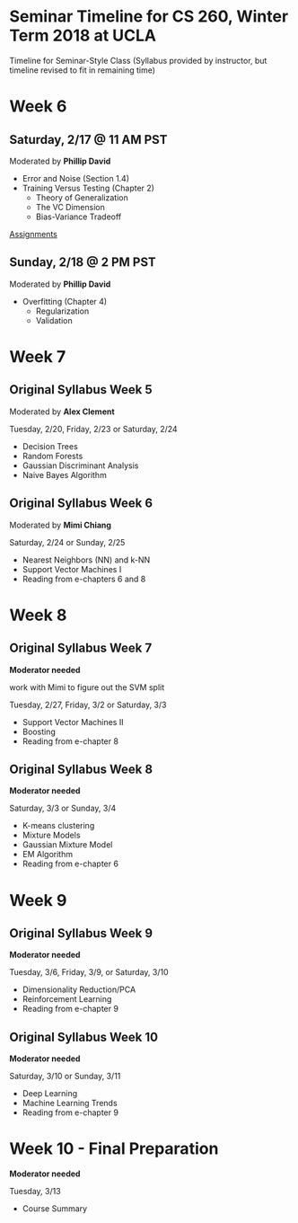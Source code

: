 # Seminar Timeline for CS 260, Winter Term 2018 at UCLA

Timeline for Seminar-Style Class (Syllabus provided by instructor, but timeline revised to fit in remaining time)

# Week 6
## Saturday, 2/17 @ 11 AM PST
Moderated by __Phillip David__

* Error and Noise (Section 1.4)
* Training Versus Testing (Chapter 2)
   * Theory of Generalization
   * The VC Dimension
   * Bias-Variance Tradeoff

[Assignments](week6.md)

## Sunday, 2/18 @ 2 PM PST
Moderated by __Phillip David__

* Overfitting (Chapter 4)
   * Regularization
   * Validation

# Week 7
## Original Syllabus Week 5

Moderated by __Alex Clement__

Tuesday, 2/20, Friday, 2/23 or Saturday, 2/24

* Decision Trees
* Random Forests
* Gaussian Discriminant Analysis
* Naive Bayes Algorithm

## Original Syllabus Week 6
Moderated by __Mimi Chiang__

Saturday, 2/24 or Sunday, 2/25

* Nearest Neighbors (NN) and k-NN
* Support Vector Machines I
* Reading from e-chapters 6 and 8

# Week 8

## Original Syllabus Week 7

__Moderator needed__

work with Mimi to figure out the SVM split

Tuesday, 2/27, Friday, 3/2 or Saturday, 3/3

* Support Vector Machines II
* Boosting
* Reading from e-chapter 8

## Original Syllabus Week 8
__Moderator needed__

Saturday, 3/3 or Sunday, 3/4

* K-means clustering
* Mixture Models
* Gaussian Mixture Model
* EM Algorithm
* Reading from e-chapter 6

# Week 9
## Original Syllabus Week 9
__Moderator needed__

Tuesday, 3/6, Friday, 3/9, or Saturday, 3/10

* Dimensionality Reduction/PCA
* Reinforcement Learning
* Reading from e-chapter 9

## Original Syllabus Week 10
__Moderator needed__

Saturday, 3/10 or Sunday, 3/11

* Deep Learning
* Machine Learning Trends
* Reading from e-chapter 9

# Week 10 - Final Preparation
__Moderator needed__

Tuesday, 3/13

* Course Summary
